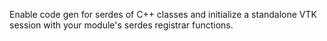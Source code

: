 Enable code gen for serdes of C++ classes and initialize a standalone VTK session with your module's serdes registrar functions.
